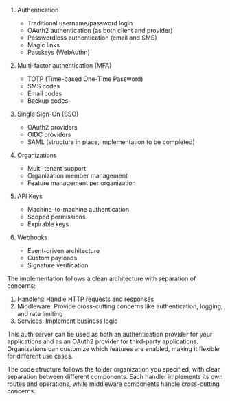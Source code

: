 1. Authentication
    - Traditional username/password login
    - OAuth2 authentication (as both client and provider)
    - Passwordless authentication (email and SMS)
    - Magic links
    - Passkeys (WebAuthn)

2. Multi-factor authentication (MFA)
    - TOTP (Time-based One-Time Password)
    - SMS codes
    - Email codes
    - Backup codes

3. Single Sign-On (SSO)
    - OAuth2 providers
    - OIDC providers
    - SAML (structure in place, implementation to be completed)

4. Organizations
    - Multi-tenant support
    - Organization member management
    - Feature management per organization

5. API Keys
    - Machine-to-machine authentication
    - Scoped permissions
    - Expirable keys

6. Webhooks
    - Event-driven architecture
    - Custom payloads
    - Signature verification

The implementation follows a clean architecture with separation of concerns:

1. Handlers: Handle HTTP requests and responses
2. Middleware: Provide cross-cutting concerns like authentication, logging, and rate limiting
3. Services: Implement business logic

This auth server can be used as both an authentication provider for your applications and as an OAuth2 provider for third-party applications. Organizations can customize which features are enabled, making it flexible for different use cases.

The code structure follows the folder organization you specified, with clear separation between different components. Each handler implements its own routes and operations, while middleware components handle cross-cutting concerns.